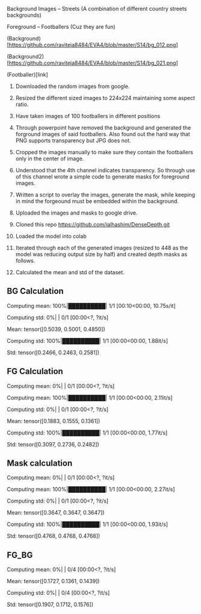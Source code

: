 Background Images – Streets (A combination of different country streets backgrounds)

Foreground – Footballers (Cuz they are fun)

(Background)[https://github.com/raviteja8484/EVA4/blob/master/S14/bg_012.png]

(Background2)[https://github.com/raviteja8484/EVA4/blob/master/S14/bg_021.png]

(Footballer)[link]



1)	Downloaded the random images from google.

2)	Resized the different sized images to 224x224 maintaining some aspect ratio.

3)	Have taken images of 100 footballers in different positions

4)	Through powerpoint have removed the background and generated the forground images of said footballers. Also found out the hard way that PNG supports transparency but JPG does not.

5)	Cropped the images manually to make sure they contain the footballers only in the center of image.

6)	Understood that the 4th channel indicates transparency. So through use of this channel wrote a simple code to generate masks for foreground images. 

7)	Written a script to overlay the images, generate the mask, while keeping in mind the forgeound must be embedded within the background. 

8)	Uploaded the images and masks to google drive.

9)	Cloned this repo https://github.com/ialhashim/DenseDepth.git

10)	Loaded the model into colab

11)	Iterated through each of the generated images (resized to 448 as the model was reducing output size by half) and created depth masks as follows.

12)	Calculated the mean and std of the dataset.



## BG Calculation

Computing mean: 100%|██████████| 1/1 [00:10<00:00, 10.75s/it]

Computing std:   0%|          | 0/1 [00:00<?, ?it/s]

Mean:  tensor([0.5039, 0.5001, 0.4850])

Computing std: 100%|██████████| 1/1 [00:00<00:00,  1.88it/s]

Std:  tensor([0.2466, 0.2463, 0.2581])





## FG Calculation


Computing mean:   0%|          | 0/1 [00:00<?, ?it/s]

Computing mean: 100%|██████████| 1/1 [00:00<00:00,  2.11it/s]

Computing std:   0%|          | 0/1 [00:00<?, ?it/s]

Mean:  tensor([0.1883, 0.1555, 0.1361])

Computing std: 100%|██████████| 1/1 [00:00<00:00,  1.77it/s]

Std:  tensor([0.3097, 0.2736, 0.2482])


## Mask calculation

Computing mean:   0%|          | 0/1 [00:00<?, ?it/s]

Computing mean: 100%|██████████| 1/1 [00:00<00:00,  2.27it/s]

Computing std:   0%|          | 0/1 [00:00<?, ?it/s]

Mean:  tensor([0.3647, 0.3647, 0.3647])

Computing std: 100%|██████████| 1/1 [00:00<00:00,  1.93it/s]

Std:  tensor([0.4768, 0.4768, 0.4768])

## FG_BG

Computing mean:   0%|          | 0/4 [00:00<?, ?it/s]

Mean:  tensor([0.1727, 0.1361, 0.1439])

Computing std:   0%|          | 0/4 [00:00<?, ?it/s]

Std:  tensor([0.1907, 0.1712, 0.1576])



